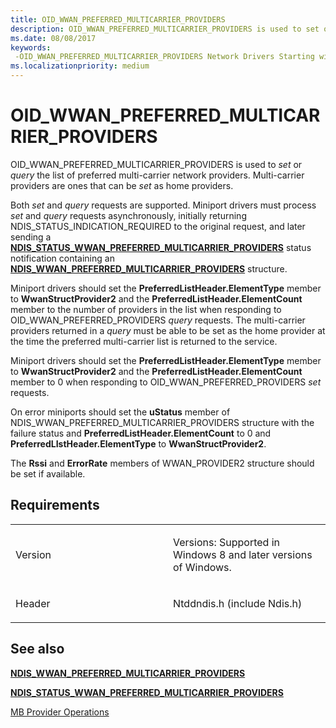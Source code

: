 ```yaml
---
title: OID_WWAN_PREFERRED_MULTICARRIER_PROVIDERS
description: OID_WWAN_PREFERRED_MULTICARRIER_PROVIDERS is used to set or query the list of preferred multi-carrier network providers. Multi-carrier providers are ones that can be set as home providers.
ms.date: 08/08/2017
keywords: 
 -OID_WWAN_PREFERRED_MULTICARRIER_PROVIDERS Network Drivers Starting with Windows Vista
ms.localizationpriority: medium
---
```


# OID\_WWAN\_PREFERRED\_MULTICARRIER\_PROVIDERS


OID\_WWAN\_PREFERRED\_MULTICARRIER\_PROVIDERS is used to *set* or *query* the list of preferred multi-carrier network providers. Multi-carrier providers are ones that can be *set* as home providers.

Both *set* and *query* requests are supported. Miniport drivers must process *set* and *query* requests asynchronously, initially returning NDIS\_STATUS\_INDICATION\_REQUIRED to the original request, and later sending a [**NDIS\_STATUS\_WWAN\_PREFERRED\_MULTICARRIER\_PROVIDERS**](./ndis-status-wwan-preferred-multicarrier-providers.md) status notification containing an [**NDIS\_WWAN\_PREFERRED\_MULTICARRIER\_PROVIDERS**](/windows-hardware/drivers/ddi/ndiswwan/ns-ndiswwan-_ndis_wwan_preferred_multicarrier_providers) structure.

Miniport drivers should set the **PreferredListHeader.ElementType** member to **WwanStructProvider2** and the **PreferredListHeader.ElementCount** member to the number of providers in the list when responding to OID\_WWAN\_PREFERRED\_PROVIDERS *query* requests. The multi-carrier providers returned in a *query* must be able to be set as the home provider at the time the preferred multi-carrier list is returned to the service.

Miniport drivers should set the **PreferredListHeader.ElementType** member to **WwanStructProvider2** and the **PreferredListHeader.ElementCount** member to 0 when responding to OID\_WWAN\_PREFERRED\_PROVIDERS *set* requests.

On error miniports should set the **uStatus** member of NDIS\_WWAN\_PREFERRED\_MULTICARRIER\_PROVIDERS structure with the failure status and **PreferredListHeader.ElementCount** to 0 and **PreferredLIstHeader.ElementType** to **WwanStructProvider2**.

The **Rssi** and **ErrorRate** members of WWAN\_PROVIDER2 structure should be set if available.

## Requirements

<table>
<colgroup>
<col width="50%" />
<col width="50%" />
</colgroup>
<tbody>
<tr class="odd">
<td><p>Version</p></td>
<td><p>Versions: Supported in Windows 8 and later versions of Windows.</p></td>
</tr>
<tr class="even">
<td><p>Header</p></td>
<td>Ntddndis.h (include Ndis.h)</td>
</tr>
</tbody>
</table>

## See also


[**NDIS\_WWAN\_PREFERRED\_MULTICARRIER\_PROVIDERS**](/windows-hardware/drivers/ddi/ndiswwan/ns-ndiswwan-_ndis_wwan_preferred_multicarrier_providers)

[**NDIS\_STATUS\_WWAN\_PREFERRED\_MULTICARRIER\_PROVIDERS**](./ndis-status-wwan-preferred-multicarrier-providers.md)

[MB Provider Operations](./mb-provider-operations.md)

 

